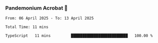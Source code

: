 ### Pandemonium Acrobat 🤸

<!--START_SECTION:waka-->

```all_time
From: 06 April 2025 - To: 13 April 2025

Total Time: 11 mins

TypeScript   11 mins         █████████████████████████   100.00 %
```

<!--END_SECTION:waka-->
